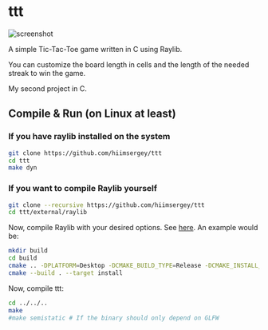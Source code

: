 # ttt
![screenshot](https://github.com/user-attachments/assets/8946e665-ab47-4404-9a61-ef5b2b84b370)

A simple Tic-Tac-Toe game written in C using Raylib.

You can customize the board length in cells and the length of the needed streak to win the game.

My second project in C.

## Compile & Run (on Linux at least)

### If you have raylib installed on the system
```sh
git clone https://github.com/hiimsergey/ttt
cd ttt
make dyn
```

### If you want to compile Raylib yourself
```sh
git clone --recursive https://github.com/hiimsergey/ttt
cd ttt/external/raylib
```

Now, compile Raylib with your desired options. See [here](https://github.com/raysan5/raylib/wiki/CMake-Build-Options). An example would be:

```sh
mkdir build
cd build
cmake .. -DPLATFORM=Desktop -DCMAKE_BUILD_TYPE=Release -DCMAKE_INSTALL_PREFIX=../install
cmake --build . --target install
```

Now, compile ttt:

```sh
cd ../../..
make
#make semistatic # If the binary should only depend on GLFW
```
